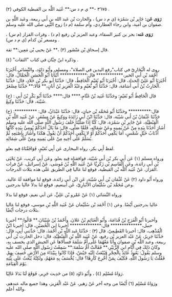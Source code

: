 ٣٦٧٥ -** ي م د س:** عُبَيد اللَّه بن القبطية الكوفي (٢) .

**رَوَى عَن:** جَابِر بْن سَمُرَة (ي م د س) ، والحارث بْن عَبد الله بن أَبي ربيعة، وعَبد اللَّهِ بن صفوان بن أمية، وابن رجاء العطاردي، وأم سلمة (م د) زوج النَّبِي صلى الله عليه وسلم.

**رَوَى عَنه:** بحر بن كنيز السقاء، وعبد العزيز بْن رفيع (م د) ، وفرات القزاز (م س) ، ومسعر بْن كدام (ي م د س) .

قال إسحاق بْن مَنْصُور (٣) ،** عَنْ يحيى بْن مَعِين:** ثقة.

وذكره ابنُ حِبَّان في كتاب "الثقات" (٤) .

روى له الْبُخَارِيّ في كتاب"رفع اليدين في الصلاة"، ومسلم، وأَبُو دَاوُد، والنَّسَائي.أَخْبَرَنَا أَحْمَد بْن أَبي الخير،************ قال:************ أَنْبَأَنَا أَبُو الْحَسَنِ الْجَمَّالُ، قال: أَخْبَرَنَا أَبُو عَلِيّ الحداد، قال: أَخْبَرَنَا أَبُو نُعَيْمٍ الْحَافِظُ، قال: حَدَّثَنَا أبو بكر بْن خَلادٍ، قال: حَدَّثَنَا الْحَارِثُ بْنُ أَبي أُسَامَهَ، قال: حَدَّثَنَا أَبُو نُعَيْمٍ وعَبْدُ الْعَزِيزِ بْنُ أَبَانٍ،** قَالا:** حَدَّثَنَا مِسْعَرٌ.

(ح) : قال الْحَافِظُ أَبُو نُعَيْمٍ: وحَدَّثَنَا عُبَيد بْنُ غَنَّامٍ،**** قال:**** حَدَّثَنَا أَبُو بَكْرِ بْنُ أَبي شَيْبَة، قال: حَدَّثَنَا وكِيعٌ.

(ح) :********** قال:********** وحَدَّثَنَا أَبُو مُحَمَّد بْن حيان، قال: حَدَّثَنَا عَبْدَانُ، قال: حَدَّثَنَا عُثْمَانُ بْنُ أَبي شَيْبَة، قال: حَدَّثَنَا ابْنُ أَبي زَائِدَةَ ووَكِيعٌ عَنْ مِسْعَرٍ، عَنْ عُبَيد اللَّهِ بْنِ الْقِبْطِيَّةِ، عَنْ جَابِرِ بْنِ سَمُرَة، قال: كُنَّا إِذَا صَلَّيْنَا خَلَفَ رَسُول اللَّهِ صلى الله عليه وسلم أَشَارَ أَحَدُنَا بِيَدِهِ مِنْ عَنْ يَمِينِهِ وعَنْ شِمَالِهِ، فَلَمَّا صَلَّى، قال: مَا بَالُ أَحَدُكُمْ يُومِئُ بِيَدِهِ كَأَنَّهَا أَذْنَابُ خَيْلٍ شُمْسٍ، أَمَا يَكْفِي أَحَدُكُمْ أَوْ لا يَكْفِي أَحَدُكُمْ أَنْ يَقُولَ هَكَذَا وأَشَارَ بِإِصْبَعِهِ ثُمَّ يُسَلِّمُ عَلَى أَخِيهِ مِنْ عَلَى يَمِينِهِ ومِنْ عَلَى شِمَالِهِ.

لفظ أَبِي بكر، رواه الببخارى عَن أَبِي نُعَيْمٍ، فَوَافَقْنَاهُ فِيهِ بعلو.

ورواه مسلم (١) عَن أَبِي بكر بْن أَبي شَيْبَة، فوافقناه فِيهِ بعلو، وعَن أَبِي كريب، عَنْ يَحْيَى بْن أَبي زائدة، وعَنِ الْقَاسِم بْن زَكَرِيَّا عَنْ عُبَيد اللَّهِ بْنُ مُوسَى، عَنْ إسرائيل، عَنْ فرات القزاز، عَنْ عُبَيد اللَّه بْن القبطية، فوقع لنا عاليا فِي الطريق عَلَى هذه بثلاث الدرجات.

ورواه أَبُو داود (٢) عَنْ عُثْمَان بْن أَبي شَيْبَة، عَنِ ابْن أَبي زائدة، فوقع لنا موافقة لَهُ عالية، وعن مُحَمَّد بْن سُلَيْمان الأَنْبارِيّ، عَن أبينعيم، فوقع لنا بدلا عاليا بدرجتين.

ورواه النَّسَائي (١) عَنْ عَمْرو بْن عَلِيٍّ، عَن أبي نعيم، فوقع لنا بدلا

عاليا بدرجتين أَيْضًا. وعن (١) أَحْمَد بْن سُلَيْمان عَنْ عُبَيد اللَّهِ بْنِ موسى، فوقع لنا عاليا بثلاث درجات أَيْضًا.

وأخبرنا أَبُو الْفَرَجِ بْنُ قُدَامَةَ، وأَبُو الْغَنَائِمِ بْنُ عَلانَ، وأَحْمَدُ بْنُ شَيْبَانَ،** قَالُوا:** أخبرنا حنبل،************** قال:************** أخبرنا ابن الْحُصَيْنِ، قال: أخبرنا ابْنُ الْمُذْهِب، قال: أخبرنا القَطِيعِيّ، قال (٣) : حَدَّثَنَا عَبد اللَّهِ بْن أَحْمَدَ، قال: حَدَّثني أَبِي، قال: حَدَّثَنَا جَرِيرُ، عَنْ عَبْد العزيز بْن رفيع، عَنْ عُبَيد اللَّهِ بْنِ الْقِبْطِيَّةِ، قال: دخل الحارث بْن أَبي ربيعة، وعبد اللَّه بْن صفوان وأَنَا مَعْهُمَا عَلَى أُمِّ سَلَمَةَ فسألاها عَنِ الجيش الذي يخسف بِهِ، وكَانَ ذَلِكَ فِي أَيَّامِ ابن الزُّبَيْرِ،** فَقَالَتْ أُمُّ سَلَمَةَ:** سَمِعْتُ رَسُول اللَّهِ صلى الله عليه وسلم يَقُولُ: يَعُوذُ عَائِذٌ بِالْحِجْرِ فَيُبْعَثُ إِلَيْهِ جَيْشٌ، فَإِذَا كَانُوا بِبَيْدَاءَ مِنَ الأَرْضِ خُسِفَ بِهِمْ. فَقُلْتُ يَا رَسُولَ اللَّهِ، فَكَيْفَ بِمَنْ أُخْرِجَ كَارِهًا؟ قال: يُخْسَفُ بِهِ مَعَهُمُ، ولَكِنَّهُ يُبْعَثُ عَلَى نِيَّتِهِ يَوْمَ الْقِيَامَةِ.

رَوَاهُ مُسْلِم (٤) ، وأَبُو دَاوُد (٥) من حَدِيث جَرِير، فَوَقَعَ لَنَا بَدَلا عَالِيًا.

ورَوَاهُ مُسْلِم (٦) أَيْضًا من وجه آخر عَنْ زهير، عَنْ عَبْد الْعَزِيز، وهذا جميع ماله عندهم، والله أعلم.